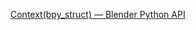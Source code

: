 
[Context(bpy_struct) — Blender Python API](https://docs.blender.org/api/current/bpy.types.Context.html)
